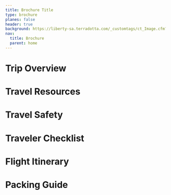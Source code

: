 ```yaml
---
title: Brochure Title
type: brochure
planes: false
header: true
background: https://liberty-sa.terradotta.com/_customtags/ct_Image.cfm?Image_ID=21698
nav:
  title: Brochure
  parent: home
---
```


<div id="appOverview" x-ref="appOverview" x-data="editor()" x-show="currentId === $el.id" x-cloak>

# Trip Overview

</div>

<div id="appResources" x-ref="appResources" x-data="editor()" x-show="currentId === $el.id" x-cloak>

# Travel Resources

</div>

<div id="appSafety" x-ref="appSafety" x-data="editor()" x-show="currentId === $el.id" x-cloak>

# Travel Safety

</div>

<div id="appChecklist" x-ref="appChecklist" x-data="editor()" x-show="currentId === $el.id" x-cloak>

# Traveler Checklist

</div>

<div id="appFlights" x-ref="appFlights" x-data="editor()" x-show="currentId === $el.id" x-cloak>

# Flight Itinerary

</div>

<div id="appPacking" x-ref="appPacking" x-data="editor()" x-show="currentId === $el.id" x-cloak>

# Packing Guide

</div>
